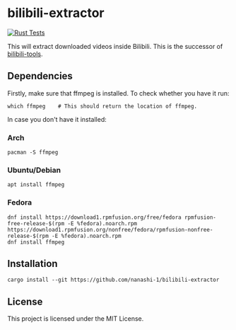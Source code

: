 # bilibili-extractor

[![Rust Tests](https://github.com/nanashi-1/bilibili-extractor/actions/workflows/rust.yml/badge.svg)](https://github.com/nanashi-1/bilibili-extractor/actions/workflows/rust.yml)

This will extract downloaded videos inside Bilibili. This is the successor of [bilibili-tools](https://github.com/nanashi-1/bilibili-tools).

## Dependencies
Firstly, make sure that ffmpeg is installed. To check whether you have it run:

    which ffmpeg    # This should return the location of ffmpeg.

In case you don't have it installed:

### Arch

    pacman -S ffmpeg

### Ubuntu/Debian

    apt install ffmpeg

### Fedora

    dnf install https://download1.rpmfusion.org/free/fedora rpmfusion-free-release-$(rpm -E %fedora).noarch.rpm https://download1.rpmfusion.org/nonfree/fedora/rpmfusion-nonfree-release-$(rpm -E %fedora).noarch.rpm
    dnf install ffmpeg


## Installation

    cargo install --git https://github.com/nanashi-1/bilibili-extractor

## License

This project is licensed under the MIT License.

